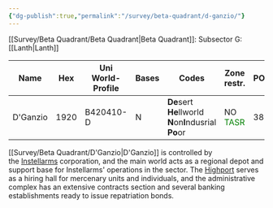 ```yaml
---
{"dg-publish":true,"permalink":"/survey/beta-quadrant/d-ganzio/"}
---
```


[[Survey/Beta Quadrant/Beta Quadrant\|Beta Quadrant]]:
Subsector G: [[Lanth\|Lanth]]

| Name     | Hex  | Uni<br>World-Profile | Bases | Codes                                                  | Zone restr.                                   | POP | Alleg | Stell Data | Notes:    |
| -------- | ---- | -------------------- | ----- | ------------------------------------------------------ | --------------------------------------------- | --- | ----- | ---------- | --------- |
| D'Ganzio | 1920 | B420410-D            | N     | **De**sert **He**llworld **N**on**I**ndusrial **Po**or | NO <font style="color:green">TASR </font><br> | 38k | Im    |            | **START** |
[[Survey/Beta Quadrant/D'Ganzio\|D'Ganzio]] is controlled by the [Instellarms](https://wiki.travellerrpg.com/Instellarms "Instellarms") corporation, and the main world acts as a regional depot and support base for Instellarms' operations in the sector. The [Highport](https://wiki.travellerrpg.com/Highport "Highport") serves as a hiring hall for mercenary units and individuals, and the administrative complex has an extensive contracts section and several banking establishments ready to issue repatriation bonds.

